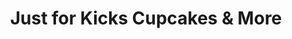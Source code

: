 ---
title: "Just for Kicks Cupcakes & More"
url: /surry/just-for-kicks-cupcakes-and-more/
shop: bakery
---